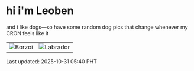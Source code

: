 # hi i'm Leoben

and i like dogs—so have some random dog pics that change whenever my CRON feels like it

|  |  |
|--------|----------|
| ![Borzoi](https://random-dog-vercel.vercel.app/api/random-borzoi?v=1761860430) | ![Labrador](https://random-dog-vercel.vercel.app/api/random-labrador?v=1761860430) |

Last updated: 2025-10-31 05:40 PHT

